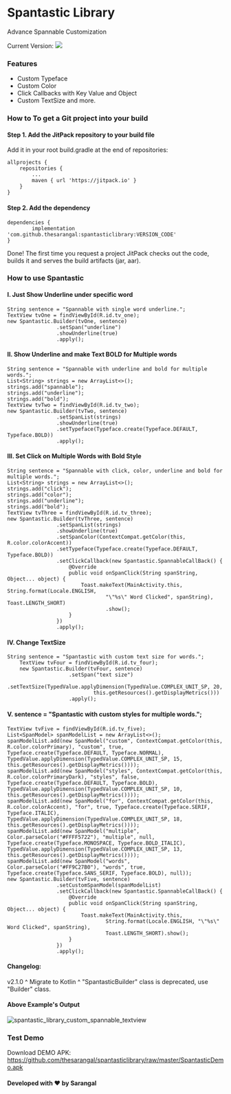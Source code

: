 # Spantastic Library
Advance Spannable Customization

Current Version: [![](https://jitpack.io/v/thesarangal/spantasticlibrary.svg)](https://jitpack.io/#thesarangal/spantasticlibrary)


### Features

- Custom Typeface
- Custom Color
- Click Callbacks with Key Value and Object
- Custom TextSize
and more.

### How to To get a Git project into your build

#### Step 1. Add the JitPack repository to your build file

Add it in your root build.gradle at the end of repositories:

	allprojects {
		repositories {
			...
			maven { url 'https://jitpack.io' }
		}
	}

#### Step 2. Add the dependency

	dependencies {
	        implementation 'com.github.thesarangal:spantasticlibrary:VERSION_CODE'
	}

Done! The first time you request a project JitPack checks out the code, builds it and serves the build artifacts (jar, aar).

### How to use Spantastic
#### I. Just Show Underline under specific word

	String sentence = "Spannable with single word underline.";
	TextView tvOne = findViewById(R.id.tv_one);
	new Spantastic.Builder(tvOne, sentence)
                    .setSpan("underline")
                    .showUnderline(true)
                    .apply();
		
#### II. Show Underline and make Text BOLD for Multiple words

	String sentence = "Spannable with underline and bold for multiple words.";
	List<String> strings = new ArrayList<>();
	strings.add("spannable");
	strings.add("underline");
	strings.add("bold");
	TextView tvTwo = findViewById(R.id.tv_two);
	new Spantastic.Builder(tvTwo, sentence)
                    .setSpanList(strings)
                    .showUnderline(true)
                    .setTypeface(Typeface.create(Typeface.DEFAULT, Typeface.BOLD))
                    .apply();

#### III. Set Click on Multiple Words with Bold Style

	String sentence = "Spannable with click, color, underline and bold for multiple words.";
	List<String> strings = new ArrayList<>();
	strings.add("click");
	strings.add("color");
	strings.add("underline");
	strings.add("bold");
	TextView tvThree = findViewById(R.id.tv_three);
	new Spantastic.Builder(tvThree, sentence)
                    .setSpanList(strings)
                    .showUnderline(true)
                    .setSpanColor(ContextCompat.getColor(this, R.color.colorAccent))
                    .setTypeface(Typeface.create(Typeface.DEFAULT, Typeface.BOLD))
                    .setClickCallback(new Spantastic.SpannableCallBack() {
                        @Override
                        public void onSpanClick(String spanString, Object... object) {
                            Toast.makeText(MainActivity.this, String.format(Locale.ENGLISH,
                                    "\"%s\" Word Clicked", spanString), Toast.LENGTH_SHORT)
                                    .show();
                        }
                    })
                    .apply();
		
#### IV. Change TextSize

	String sentence = "Spantastic with custom text size for words.";
        TextView tvFour = findViewById(R.id.tv_four);
        new Spantastic.Builder(tvFour, sentence)
                        .setSpan("text size")
                        .setTextSize(TypedValue.applyDimension(TypedValue.COMPLEX_UNIT_SP, 20,
                                this.getResources().getDisplayMetrics()))
                        .apply();
		
#### V. sentence = "Spantastic with custom styles for multiple words.";

	TextView tvFive = findViewById(R.id.tv_five);
	List<SpanModel> spanModelList = new ArrayList<>();
	spanModelList.add(new SpanModel("custom", ContextCompat.getColor(this, R.color.colorPrimary), "custom", true, Typeface.create(Typeface.DEFAULT, Typeface.NORMAL), TypedValue.applyDimension(TypedValue.COMPLEX_UNIT_SP, 15, this.getResources().getDisplayMetrics())));
	spanModelList.add(new SpanModel("styles", ContextCompat.getColor(this, R.color.colorPrimaryDark), "styles", false, Typeface.create(Typeface.DEFAULT, Typeface.BOLD), TypedValue.applyDimension(TypedValue.COMPLEX_UNIT_SP, 10, this.getResources().getDisplayMetrics())));
	spanModelList.add(new SpanModel("for", ContextCompat.getColor(this, R.color.colorAccent), "for", true, Typeface.create(Typeface.SERIF, Typeface.ITALIC), TypedValue.applyDimension(TypedValue.COMPLEX_UNIT_SP, 18, this.getResources().getDisplayMetrics())));
	spanModelList.add(new SpanModel("multiple", Color.parseColor("#FFFF5722"), "multiple", null, Typeface.create(Typeface.MONOSPACE, Typeface.BOLD_ITALIC), TypedValue.applyDimension(TypedValue.COMPLEX_UNIT_SP, 13, this.getResources().getDisplayMetrics())));
	spanModelList.add(new SpanModel("words", Color.parseColor("#FF9C27B0"), "words", true, Typeface.create(Typeface.SANS_SERIF, Typeface.BOLD), null));
	new Spantastic.Builder(tvFive, sentence)
                    .setCustomSpanModel(spanModelList)
                    .setClickCallback(new Spantastic.SpannableCallBack() {
                        @Override
                        public void onSpanClick(String spanString, Object... object) {
                            Toast.makeText(MainActivity.this,
                                    String.format(Locale.ENGLISH, "\"%s\" Word Clicked", spanString),
                                    Toast.LENGTH_SHORT).show();
                        }
                    })
                    .apply();

#### Changelog:

v2.1.0
^ Migrate to Kotlin
^ "SpantasticBuilder" class is deprecated, use "Builder" class.

#### Above Example's Output

![spantastic_library_custom_spannable_textview](https://user-images.githubusercontent.com/46309117/95648356-09f0b500-0af4-11eb-8f85-e719b3c340e9.png)

### Test Demo

Download DEMO APK: https://github.com/thesarangal/spantasticlibrary/raw/master/SpantasticDemo.apk



#### Developed with ❤ by Sarangal
